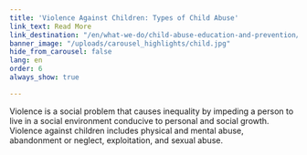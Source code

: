 ```yaml
---
title: 'Violence Against Children: Types of Child Abuse'
link_text: Read More
link_destination: "/en/what-we-do/child-abuse-education-and-prevention/types-of-child-abuse/"
banner_image: "/uploads/carousel_highlights/child.jpg"
hide_from_carousel: false
lang: en
order: 6
always_show: true

---
```

Violence is a social problem that causes inequality by impeding a person to live in a social environment conducive to personal and social growth. Violence against children includes physical and mental abuse, abandonment or neglect, exploitation, and sexual abuse.